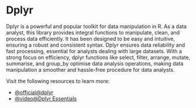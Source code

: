 # Dplyr

Dplyr is a powerful and popular toolkit for data manipulation in R. As a data analyst, this library provides integral functions to manipulate, clean, and process data efficiently. It has been designed to be easy and intuitive, ensuring a robust and consistent syntax. Dplyr ensures data reliability and fast processing, essential for analysts dealing with large datasets. With a strong focus on efficiency, dplyr functions like select, filter, arrange, mutate, summarise, and group\_by optimise data analysis operations, making data manipulation a smoother and hassle-free procedure for data analysts.

Visit the following resources to learn more:

- [@official@dplyr](https://dplyr.tidyverse.org/)
- [@video@Dplyr Essentials](https://www.youtube.com/watch?v=Gvhkp-Yw65U)